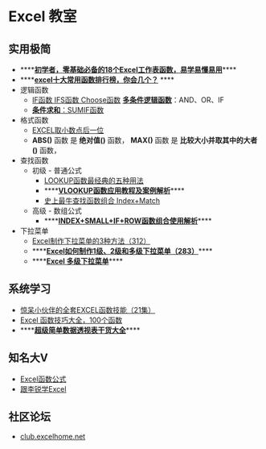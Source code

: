 # Excel 教室

## 实用极简

* \*\*\*\*[**初学者，零基础必备的18个Excel工作表函数，易学易懂易用**](https://zhuanlan.zhihu.com/p/341616011)\*\*\*\*
* \*\*\*\*[**excel十大常用函数排行榜，你会几个？**](https://zhuanlan.zhihu.com/p/148100320) ****
* 逻辑函数
  * [IF函数 IFS函数 Choose函数](https://zhuanlan.zhihu.com/p/51366759) [**多条件逻辑函数**](https://zhuanlan.zhihu.com/p/38326242)：AND、OR、IF
  * [**条件求和**：SUMIF函数](https://zhuanlan.zhihu.com/p/31465442)
* 格式函数
  * [EXCEL取小数点后一位](https://zhidao.baidu.com/question/27632380.html)
  * **ABS\(\)** 函数 是 **绝对值\(\)** 函数， **MAX\(\)** 函数 是 **比较大小并取其中的大者\(\)** 函数，
* 查找函数
  * 初级 - 普通公式
    * [LOOKUP函数最经典的五种用法](http://blog.sina.com.cn/s/blog_138899a8e0102wqwt.html)
    * \*\*\*\*[**VLOOKUP函数应用教程及案例解析**](https://zhuanlan.zhihu.com/p/21558236)\*\*\*\*
    * [史上最牛查找函数组合 Index+Match](https://www.sohu.com/a/334505538_825825)
  * 高级 - 数组公式
    * \*\*\*\*[**INDEX+SMALL+IF+ROW函数组合使用解析**](https://blog.csdn.net/mfkpie/article/details/26883061)\*\*\*\*
* 下拉菜单
  * [Excel制作下拉菜单的3种方法（312）](https://www.bilibili.com/video/BV1QJ411H7RW?from=search&seid=18024821708073264960)
  * \*\*\*\*[**Excel如何制作1级、2级和多级下拉菜单（283）**](https://www.bilibili.com/video/BV1UE411Z74D)\*\*\*\*
  * \*\*\*\*[**Excel 多级下拉菜单**](https://www.bilibili.com/video/BV1Qy4y1E7o9)\*\*\*\*

## 系统学习

* [惊呆小伙伴的全套EXCEL函数技能（21集）](https://www.bilibili.com/video/BV1Qt411176A?from=search&seid=15563621570772204367)
* [Excel 函数技巧大全，100个函数](https://www.bilibili.com/video/BV18T4y1P7fV?from=search&seid=15563621570772204367)
* \*\*\*\*[**超级简单数据透视表干货大全**](https://www.bilibili.com/video/BV1d4411j7ux)\*\*\*\*

## 知名大V

* [Excel函数公式](%20https://www.zhihu.com/people/TaoHelper_888)
* [跟李锐学Excel](https://www.zhihu.com/people/ExcelLiRui)

## 社区论坛

* [club.excelhome.net](http://club.excelhome.net/)

